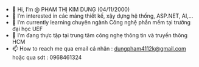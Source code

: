 - 👋 Hi, I’m @ PHAM THỊ KIM DUNG (04/11/2000)
- 👀 I’m interested in  các mảng thiết kế, xậy dựng hệ thống, ASP.NET,  AI,...
- 🌱 I’m currently learning  chuyên ngành Công nghệ phần mềm  tại trường đại học UEF 
- 💞️ I’m  đang thực tập tại trung tâm công nghẹ thông tin và truyền thông HCM  
- 📫 How to reach me  qua email   cá nhân : dungpham4112k@gmail.com  hoặc  qua sdt : 0968461324

<!---gdpham2k/dungpham2k is a ✨ special ✨ repository because its `README.md` (this file) appears on your GitHub profile.
You can click the Preview link to take a look at your changes.
--->
